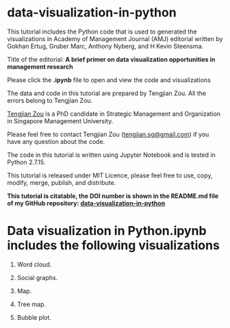 # data-visualization-in-python

This tutorial includes the Python code that is used to generated the visualizations in Academy of Management Journal (AMJ) editorial written by Gokhan Ertug, Gruber Marc, Anthony Nyberg, and H Kevin Steensma.

Title of the editorial: **A brief primer on data visualization opportunities in management research**

Please click the **.ipynb** file to open and view the code and visualizations

The data and code in this tutorial are prepared by Tengjian Zou. All the errors belong to Tengjian Zou.

[Tengjian Zou](https://www.researchgate.net/profile/Tengjian_Zou) is a PhD candidate in Strategic Management and Organization in Singapore Management University.

Please feel free to contact Tengjian Zou (tengjian.sg@gmail.com) if you have any question about the code.

The code in this tutorial is written using Jupyter Notebook and is tested in Python 2.7.15. 

This tutorial is released under MIT Licence, please feel free to use, copy, modify, merge, publish, and distribute.

**This tutorial is citatable, the DOI number is shown in the README.md file of my GitHub repository: [data-visualization-in-python](https://github.com/tengjian-zou/data-visualization-in-python)**

# Data visualization in Python.ipynb includes the following visualizations

1. Word cloud.

2. Social graphs.

3. Map.

4. Tree map.

5. Bubble plot.
